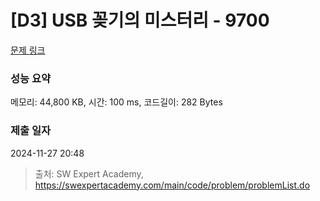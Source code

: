 # [D3] USB 꽂기의 미스터리 - 9700 

[문제 링크](https://swexpertacademy.com/main/code/problem/problemDetail.do?contestProbId=AXDNEA3aaU0DFAVX) 

### 성능 요약

메모리: 44,800 KB, 시간: 100 ms, 코드길이: 282 Bytes

### 제출 일자

2024-11-27 20:48



> 출처: SW Expert Academy, https://swexpertacademy.com/main/code/problem/problemList.do